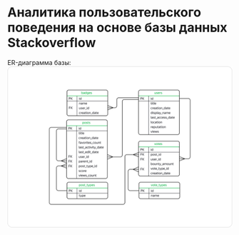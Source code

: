# Аналитика пользовательского поведения на основе базы данных Stackoverflow
ER-диаграмма базы:
![ER-диаграмма базы](er-stackoverflow-db.png)
